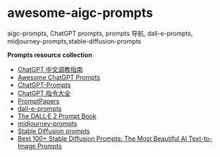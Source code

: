 # awesome-aigc-prompts
aigc-prompts, ChatGPT prompts, prompts 导航, dall-e-prompts, midjourney-prompts,stable-diffusion-prompts

**Prompts resource collection**

- [ChatGPT 中文调教指南](https://github.com/PlexPt/awesome-chatgpt-prompts-zh)
- [Awesome ChatGPT Prompts](https://github.com/f/awesome-chatgpt-prompts)
- [ChatGPT-Prompts](https://github.com/PrathamKumar14/ChatGPT-Prompts)
- [ChatGPT 指令大全](https://www.explainthis.io/zh-hant/chatgpt)
- [PromptPapers](https://github.com/thunlp/PromptPapers)
- [dall-e-prompts](https://prompthero.com/dall-e-prompts)
- [The DALL·E 2 Prompt Book](https://dallery.gallery/dall-e-ai-guide-faq)
- [midjourney-prompts](https://prompthero.com/midjourney-prompts)
- [Stable Diffusion prompts](https://stablediffusion.fr/prompts)
- [Best 100+ Stable Diffusion Prompts: The Most Beautiful AI Text-to-Image Prompts](https://mpost.io/best-100-stable-diffusion-prompts-the-most-beautiful-ai-text-to-image-prompts)
